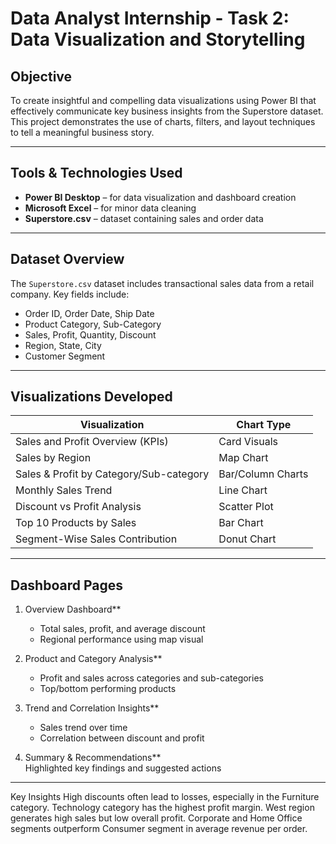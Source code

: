 # Data Analyst Internship - Task 2: Data Visualization and Storytelling

##  Objective
To create insightful and compelling data visualizations using Power BI that effectively communicate key business insights from the Superstore dataset. This project demonstrates the use of charts, filters, and layout techniques to tell a meaningful business story.

---

##  Tools & Technologies Used
- **Power BI Desktop** – for data visualization and dashboard creation
- **Microsoft Excel** – for minor data cleaning
- **Superstore.csv** – dataset containing sales and order data

---

##  Dataset Overview
The `Superstore.csv` dataset includes transactional sales data from a retail company. Key fields include:
- Order ID, Order Date, Ship Date
- Product Category, Sub-Category
- Sales, Profit, Quantity, Discount
- Region, State, City
- Customer Segment

---

##  Visualizations Developed
| Visualization                            | Chart Type         |
|------------------------------------------|--------------------|
| Sales and Profit Overview (KPIs)         | Card Visuals       |
| Sales by Region                          | Map Chart          |
| Sales & Profit by Category/Sub-category  | Bar/Column Charts  |
| Monthly Sales Trend                      | Line Chart         |
| Discount vs Profit Analysis              | Scatter Plot       |
| Top 10 Products by Sales                 | Bar Chart          |
| Segment-Wise Sales Contribution          | Donut Chart        |

---

##  Dashboard Pages
1. Overview Dashboard**  
   - Total sales, profit, and average discount  
   - Regional performance using map visual  

2. Product and Category Analysis**  
   - Profit and sales across categories and sub-categories  
   - Top/bottom performing products  

3. Trend and Correlation Insights**  
   - Sales trend over time  
   - Correlation between discount and profit  

4. Summary & Recommendations**  
   Highlighted key findings and suggested actions

---

Key Insights
  High discounts often lead to losses, especially in the Furniture category.
  Technology category has the highest profit margin.
   West region generates high sales but low overall profit.
Corporate and Home Office segments outperform Consumer segment in average revenue per order.



